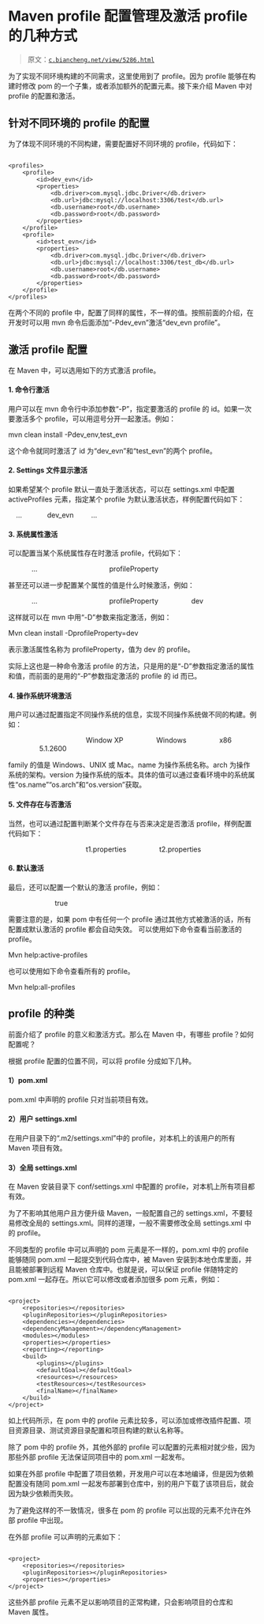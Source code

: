 # Maven profile 配置管理及激活 profile 的几种方式

> 原文：[`c.biancheng.net/view/5286.html`](http://c.biancheng.net/view/5286.html)

为了实现不同环境构建的不同需求，这里使用到了 profile。因为 profile 能够在构建时修改 pom 的一个子集，或者添加额外的配置元素。接下来介绍 Maven 中对 profile 的配置和激活。

## 针对不同环境的 profile 的配置

为了体现不同环境的不同构建，需要配置好不同环境的 profile，代码如下：

```

<profiles>
    <profile>
        <id>dev_evn</id>
        <properties>
            <db.driver>com.mysql.jdbc.Driver</db.driver>
            <db.url>jdbc:mysql://localhost:3306/test</db.url>
            <db.username>root</db.username>
            <db.password>root</db.password>
        </properties>
    </profile>
    <profile>
        <id>test_evn</id>
        <properties>
            <db.driver>com.mysql.jdbc.Driver</db.driver>
            <db.url>jdbc:mysql://localhost:3306/test_db</db.url>
            <db.username>root</db.username>
            <db.password>root</db.password>
        </properties>
    </profile>
</profiles>
```

在两个不同的 profile 中，配置了同样的属性，不一样的值。按照前面的介绍，在开发时可以用 mvn 命令后面添加“-Pdev_evn”激活“dev_evn profile”。

## 激活 profile 配置

在 Maven 中，可以选用如下的方式激活 profile。

#### 1\. 命令行激活

用户可以在 mvn 命令行中添加参数“-P”，指定要激活的 profile 的 id。如果一次要激活多个 profile，可以用逗号分开一起激活。例如：

mvn clean install -Pdev_env,test_evn

这个命令就同时激活了 id 为“dev_evn”和“test_evn”的两个 profile。

#### 2\. Settings 文件显示激活

如果希望某个 profile 默认一直处于激活状态，可以在 settings.xml 中配置 activeProfiles 元素，指定某个 profile 为默认激活状态，样例配置代码如下：

<settings>
    ...
    <activeProfiles>
        <activeProfile>dev_evn</activeProfile>
    </activeProfiles>
    ...
</settings>

#### 3\. 系统属性激活

可以配置当某个系统属性存在时激活 profile，代码如下：

<profiles>
    <profile>
        ...
        <activation>
            <property>
                <name>profileProperty</name>
            </property>
        </activation>
    </profile>
</profiles>

甚至还可以进一步配置某个属性的值是什么时候激活，例如：

<profiles>
    <profile>
        ...
        <activation>
            <property>
                <name>profileProperty</name>
                <value>dev</value>
            </property>
        </activation>
    </profile>
</profiles>

这样就可以在 mvn 中用“-D”参数来指定激活，例如：

Mvn clean install -DprofileProperty=dev

表示激活属性名称为 profileProperty，值为 dev 的 profile。

实际上这也是一种命令激活 profile 的方法，只是用的是“-D”参数指定激活的属性和值，而前面的是用的“-P”参数指定激活的 profile 的 id 而已。

#### 4\. 操作系统环境激活

用户可以通过配置指定不同操作系统的信息，实现不同操作系统做不同的构建。例如：

<profiles>
    <profile>
        <activation>
            <os>
                <name>Window XP</name>
                <family>Windows</family>
                <arch>x86</arch>
                <version>5.1.2600</version>
            </os>
        </activation>
    </profile>
</profiles>

family 的值是 Windows、UNIX 或 Mac。name 为操作系统名称。arch 为操作系统的架构。version 为操作系统的版本。具体的值可以通过查看环境中的系统属性“os.name”“os.arch”和“os.version”获取。

#### 5\. 文件存在与否激活

当然，也可以通过配置判断某个文件存在与否来决定是否激活 profile，样例配置代码如下：

<profiles>
    <profile>
        <activation>
            <file>
                <missing>t1.properties</missing>
                <exists>t2.properties</exists>
            </file>
        </activation>
    </profile>
</profiles>

#### 6\. 默认激活

最后，还可以配置一个默认的激活 profile，例如：

<profiles>
    <profile>
        <activation>
            <activeByDefault>true</activeByDefault>
        </activation>
    </profile>
</profiles>

需要注意的是，如果 pom 中有任何一个 profile 通过其他方式被激活的话，所有配置成默认激活的 profile 都会自动失效。 可以使用如下命令查看当前激活的 profile。

Mvn help:active-profiles

也可以使用如下命令查看所有的 profile。

Mvn help:all-profiles

## profile 的种类

前面介绍了 profile 的意义和激活方式。那么在 Maven 中，有哪些 profile？如何配置呢？

根据 profile 配置的位置不同，可以将 profile 分成如下几种。

#### 1）pom.xml

pom.xml 中声明的 profile 只对当前项目有效。

#### 2）用户 settings.xml

在用户目录下的“.m2/settings.xml”中的 profile，对本机上的该用户的所有 Maven 项目有效。

#### 3）全局 settings.xml

在 Maven 安装目录下 conf/settings.xml 中配置的 profile，对本机上所有项目都有效。

为了不影响其他用户且方便升级 Maven，一般配置自己的 settings.xml，不要轻易修改全局的 settings.xml。同样的道理，一般不需要修改全局 settings.xml 中的 profile。

不同类型的 profile 中可以声明的 pom 元素是不一样的，pom.xml 中的 profile 能够随同 pom.xml 一起提交到代码仓库中，被 Maven 安装到本地仓库里面，并且能被部署到远程 Maven 仓库中。也就是说，可以保证 profile 伴随特定的 pom.xml 一起存在。所以它可以修改或者添加很多 pom 元素，例如：

```

<project>
    <repositories></repositories>
    <pluginRepositories></pluginRepositories>
    <dependencies></dependencies>
    <dependencyManagement></dependencyManagement>
    <modules></modules>
    <properties></properties>
    <reporting></reporting>
    <build>
        <plugins></plugins>
        <defaultGoal></defaultGoal>
        <resources></resources>
        <testResources></testResources>
        <finalName></finalName>
    </build>
</project>
```

如上代码所示，在 pom 中的 profile 元素比较多，可以添加或修改插件配置、项目资源目录、测试资源目录配置和项目构建的默认名称等。

除了 pom 中的 profile 外，其他外部的 profile 可以配置的元素相对就少些，因为那些外部 profile 无法保证同项目中的 pom.xml 一起发布。

如果在外部 profile 中配置了项目依赖，开发用户可以在本地编译，但是因为依赖配置没有随同 pom.xml 一起发布部署到仓库中，别的用户下载了该项目后，就会因为缺少依赖而失败。

为了避免这样的不一致情况，很多在 pom 的 profile 可以出现的元素不允许在外部 profile 中出现。

在外部 profile 可以声明的元素如下：

```

<project>
    <repositories></repositories>
    <pluginRepositories></pluginRepositories>
    <properties></properties>
</project>
```

这些外部 profile 元素不足以影响项目的正常构建，只会影响项目的仓库和 Maven 属性。